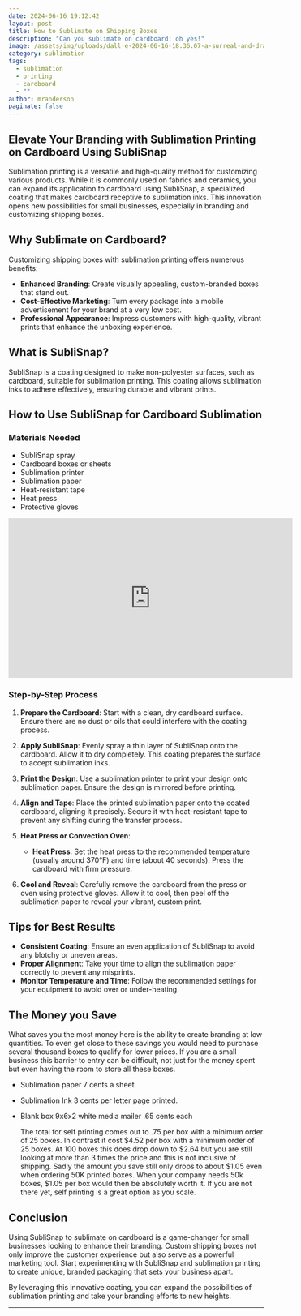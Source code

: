 ```yaml
---
date: 2024-06-16 19:12:42
layout: post
title: How to Sublimate on Shipping Boxes
description: "Can you sublimate on cardboard: oh yes!"
image: /assets/img/uploads/dall·e-2024-06-16-18.36.07-a-surreal-and-dramatic-scene-showcasing-the-process-of-sublimation-printing.-in-the-foreground-there-is-a-realistic-heat-press-machine-with-a-vibrant.webp
category: sublimation
tags:
  - sublimation
  - printing
  - cardboard
  - ""
author: mranderson
paginate: false
---
```

## Elevate Your Branding with Sublimation Printing on Cardboard Using SubliSnap

Sublimation printing is a versatile and high-quality method for customizing various products. While it is commonly used on fabrics and ceramics, you can expand its application to cardboard using SubliSnap, a specialized coating that makes cardboard receptive to sublimation inks. This innovation opens new possibilities for small businesses, especially in branding and customizing shipping boxes. 

## Why Sublimate on Cardboard?

Customizing shipping boxes with sublimation printing offers numerous benefits:

* **Enhanced Branding**: Create visually appealing, custom-branded boxes that stand out.
* **Cost-Effective Marketing**: Turn every package into a mobile advertisement for your brand at a very low cost. 
* **Professional Appearance**: Impress customers with high-quality, vibrant prints that enhance the unboxing experience.

## What is SubliSnap?

SubliSnap is a coating designed to make non-polyester surfaces, such as cardboard, suitable for sublimation printing. This coating allows sublimation inks to adhere effectively, ensuring durable and vibrant prints.

## How to Use SubliSnap for Cardboard Sublimation

### Materials Needed

* SubliSnap spray
* Cardboard boxes or sheets
* Sublimation printer
* Sublimation paper
* Heat-resistant tape
* Heat press 
* Protective gloves

<iframe width="560" height="315" src="https://www.youtube.com/embed/YHGXgl6-v5A?si=7zPRhA5_-ip8zScu" title="YouTube video player" frameborder="0" allow="accelerometer; autoplay; clipboard-write; encrypted-media; gyroscope; picture-in-picture; web-share" referrerpolicy="strict-origin-when-cross-origin" allowfullscreen></iframe>

### Step-by-Step Process

1. **Prepare the Cardboard**: Start with a clean, dry cardboard surface. Ensure there are no dust or oils that could interfere with the coating process.
2. **Apply SubliSnap**: Evenly spray a thin layer of SubliSnap onto the cardboard. Allow it to dry completely. This coating prepares the surface to accept sublimation inks.
3. **Print the Design**: Use a sublimation printer to print your design onto sublimation paper. Ensure the design is mirrored before printing.
4. **Align and Tape**: Place the printed sublimation paper onto the coated cardboard, aligning it precisely. Secure it with heat-resistant tape to prevent any shifting during the transfer process.
5. **Heat Press or Convection Oven**: 

   * **Heat Press**: Set the heat press to the recommended temperature (usually around 370°F) and time (about 40 seconds). Press the cardboard with firm pressure.
6. **Cool and Reveal**: Carefully remove the cardboard from the press or oven using protective gloves. Allow it to cool, then peel off the sublimation paper to reveal your vibrant, custom print.

## Tips for Best Results

* **Consistent Coating**: Ensure an even application of SubliSnap to avoid any blotchy or uneven areas.
* **Proper Alignment**: Take your time to align the sublimation paper correctly to prevent any misprints.
* **Monitor Temperature and Time**: Follow the recommended settings for your equipment to avoid over or under-heating.

## T﻿he Money you Save

W﻿hat saves you the most money here is the ability to create branding at low quantities. To even get close to these savings you would need to purchase several thousand boxes to qualify for lower prices. If you are a small business this barrier to entry can be difficult, not just for the money spent but even having the room to store all these boxes. 

* Sublimation paper 7 cents a sheet. 
* Sublimation Ink 3 cents per letter page printed. 
* B﻿lank box 9x6x2 white media mailer .65 cents each

  T﻿he total for self printing comes out to .75 per box with a minimum order of 25 boxes. In contrast it cost $4.52 per box with a minimum order of 25 boxes. At 100 boxes this does drop down to $2.64 but you are still looking at more than 3 times the price and this is not inclusive of shipping. Sadly the amount you save still only drops to about $1.05 even when ordering 50K printed boxes. When your company needs 50k boxes, $1.05 per box would then be absolutely worth it. If you are not there yet, self printing is a great option as you scale. 

## Conclusion

Using SubliSnap to sublimate on cardboard is a game-changer for small businesses looking to enhance their branding. Custom shipping boxes not only improve the customer experience but also serve as a powerful marketing tool. Start experimenting with SubliSnap and sublimation printing to create unique, branded packaging that sets your business apart.

By leveraging this innovative coating, you can expand the possibilities of sublimation printing and take your branding efforts to new heights.

- - -